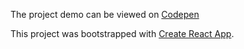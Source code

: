 The project demo can be viewed on [Codepen](https://codepen.io/tienpham94/pen/NvBXrr)

This project was bootstrapped with [Create React App](https://github.com/facebookincubator/create-react-app).
